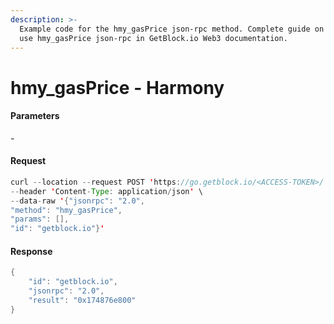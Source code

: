 ```yaml
---
description: >-
  Example code for the hmy_gasPrice json-rpc method. Сomplete guide on how to
  use hmy_gasPrice json-rpc in GetBlock.io Web3 documentation.
---
```


# hmy\_gasPrice - Harmony

#### Parameters

\-

#### Request

```java
curl --location --request POST 'https://go.getblock.io/<ACCESS-TOKEN>/' \
--header 'Content-Type: application/json' \
--data-raw '{"jsonrpc": "2.0",
"method": "hmy_gasPrice",
"params": [],
"id": "getblock.io"}'
```

#### Response

```java
{
    "id": "getblock.io",
    "jsonrpc": "2.0",
    "result": "0x174876e800"
}
```
